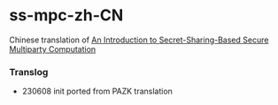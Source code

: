 # ss-mpc-zh-CN
Chinese translation of [An Introduction to Secret-Sharing-Based Secure Multiparty Computation](https://www.escudero.me/dissemination/#:~:text=An%20Introduction%20to%20Secret%2DSharing%2DBased%20Secure%20Multiparty%20Computation)


### Translog

- 230608 init ported from PAZK translation
